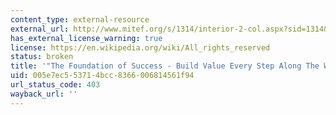 ```yaml
---
content_type: external-resource
external_url: http://www.mitef.org/s/1314/interior-2-col.aspx?sid=1314&gid=5&pgid=5816
has_external_license_warning: true
license: https://en.wikipedia.org/wiki/All_rights_reserved
status: broken
title: '"The Foundation of Success - Build Value Every Step Along The Way"'
uid: 005e7ec5-5371-4bcc-8366-006814561f94
url_status_code: 403
wayback_url: ''
---
```

